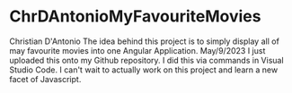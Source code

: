 # ChrDAntonioMyFavouriteMovies
Christian D'Antonio
The idea behind this project is to simply display all of may favourite movies into one Angular Application.
May/9/2023
I just uploaded this onto my Github repository. I did this via commands in Visual Studio Code. I can't wait to actually work on this project and learn a new facet of Javascript.
